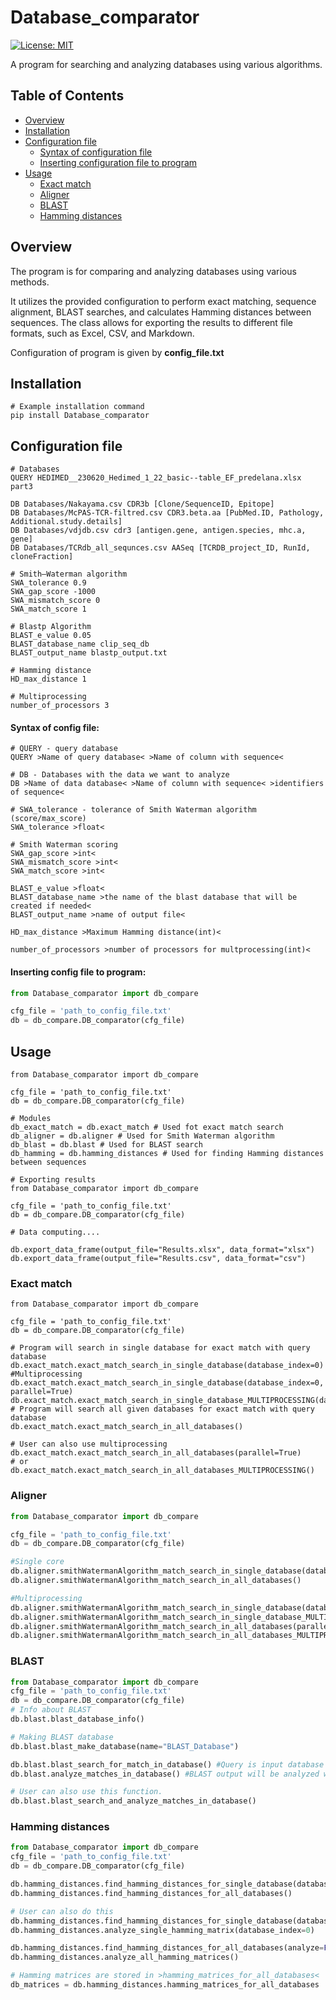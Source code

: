 # Database_comparator
[![License: MIT](https://img.shields.io/badge/License-MIT-yellow.svg)](https://opensource.org/licenses/MIT)

A program for searching and analyzing databases using various algorithms.

## Table of Contents
- [Overview](#overview)
- [Installation](#installation)
- [Configuration file](#Configuration-file)
  - [Syntax of configuration file](#Syntax-of-config-file)
  - [Inserting configuration file to program](#Inserting-config-file-to-program)
- [Usage](#Usage)
  - [Exact match](#Exact-match)
  - [Aligner](#Aligner)
  - [BLAST](#BLAST)
  - [Hamming distances](#Hamming-distances)

## Overview
The program is for comparing and analyzing databases using various methods.

It utilizes the provided configuration to perform exact matching, sequence alignment, 
BLAST searches, and calculates Hamming distances between sequences. The class allows for exporting the results to 
different file formats, such as Excel, CSV, and Markdown.

Configuration of program is given by **config_file.txt**

## Installation
```shell
# Example installation command
pip install Database_comparator
```

## Configuration file
```text
# Databases
QUERY HEDIMED__230620_Hedimed_1_22_basic--table_EF_predelana.xlsx part3

DB Databases/Nakayama.csv CDR3b [Clone/SequenceID, Epitope]
DB Databases/McPAS-TCR-filtred.csv CDR3.beta.aa [PubMed.ID, Pathology, Additional.study.details]
DB Databases/vdjdb.csv cdr3 [antigen.gene, antigen.species, mhc.a, gene]
DB Databases/TCRdb_all_sequnces.csv AASeq [TCRDB_project_ID, RunId, cloneFraction]

# Smith–Waterman algorithm
SWA_tolerance 0.9
SWA_gap_score -1000
SWA_mismatch_score 0
SWA_match_score 1

# Blastp Algorithm
BLAST_e_value 0.05
BLAST_database_name clip_seq_db
BLAST_output_name blastp_output.txt

# Hamming distance
HD_max_distance 1

# Multiprocessing
number_of_processors 3
```
#### Syntax of config file:
```
# QUERY - query database 
QUERY >Name of query database< >Name of column with sequence<

# DB - Databases with the data we want to analyze
DB >Name of data database< >Name of column with sequence< >identifiers of sequence<

# SWA_tolerance - tolerance of Smith Waterman algorithm (score/max_score)
SWA_tolerance >float<

# Smith Waterman scoring
SWA_gap_score >int<
SWA_mismatch_score >int<
SWA_match_score >int<

BLAST_e_value >float<
BLAST_database_name >the name of the blast database that will be created if needed<
BLAST_output_name >name of output file<

HD_max_distance >Maximum Hamming distance(int)<

number_of_processors >number of processors for multprocessing(int)<
```
#### Inserting config file to program:
```python
from Database_comparator import db_compare

cfg_file = 'path_to_config_file.txt'
db = db_compare.DB_comparator(cfg_file)
```
## Usage
```python3
from Database_comparator import db_compare

cfg_file = 'path_to_config_file.txt'
db = db_compare.DB_comparator(cfg_file)

# Modules
db_exact_match = db.exact_match # Used fot exact match search
db_aligner = db.aligner # Used for Smith Waterman algorithm
db_blast = db.blast # Used for BLAST search
db_hamming = db.hamming_distances # Used for finding Hamming distances between sequences
```

```python3
# Exporting results
from Database_comparator import db_compare

cfg_file = 'path_to_config_file.txt'
db = db_compare.DB_comparator(cfg_file)

# Data computing....

db.export_data_frame(output_file="Results.xlsx", data_format="xlsx")
db.export_data_frame(output_file="Results.csv", data_format="csv")

```
### Exact match
```python3
from Database_comparator import db_compare

cfg_file = 'path_to_config_file.txt'
db = db_compare.DB_comparator(cfg_file)

# Program will search in single database for exact match with query database
db.exact_match.exact_match_search_in_single_database(database_index=0)
#Multiprocessing
db.exact_match.exact_match_search_in_single_database(database_index=0, parallel=True)
db.exact_match.exact_match_search_in_single_database_MULTIPROCESSING(database_index=0)
# Program will search all given databases for exact match with query database
db.exact_match.exact_match_search_in_all_databases()

# User can also use multiprocessing
db.exact_match.exact_match_search_in_all_databases(parallel=True)
# or
db.exact_match.exact_match_search_in_all_databases_MULTIPROCESSING()

```
### Aligner
```python
from Database_comparator import db_compare

cfg_file = 'path_to_config_file.txt'
db = db_compare.DB_comparator(cfg_file)

#Single core
db.aligner.smithWatermanAlgorithm_match_search_in_single_database(database_index=0)
db.aligner.smithWatermanAlgorithm_match_search_in_all_databases()

#Multiprocessing
db.aligner.smithWatermanAlgorithm_match_search_in_single_database(database_index=0, parallel=True)
db.aligner.smithWatermanAlgorithm_match_search_in_single_database_MULTIPROCESSING()
db.aligner.smithWatermanAlgorithm_match_search_in_all_databases(parallel=True)
db.aligner.smithWatermanAlgorithm_match_search_in_all_databases_MULTIPROCESSING()
```
### BLAST
```python
from Database_comparator import db_compare
cfg_file = 'path_to_config_file.txt'
db = db_compare.DB_comparator(cfg_file)
# Info about BLAST
db.blast.blast_database_info()

# Making BLAST database
db.blast.blast_make_database(name="BLAST_Database")

db.blast.blast_search_for_match_in_database() #Query is input database
db.blast.analyze_matches_in_database() #BLAST output will be analyzed with aligner

# User can also use this function.
db.blast.blast_search_and_analyze_matches_in_database()
```
### Hamming distances
```python
from Database_comparator import db_compare
cfg_file = 'path_to_config_file.txt'
db = db_compare.DB_comparator(cfg_file)

db.hamming_distances.find_hamming_distances_for_single_database(database_index=0)
db.hamming_distances.find_hamming_distances_for_all_databases()

# User can also do this
db.hamming_distances.find_hamming_distances_for_single_database(database_index=0, analyze=False)
db.hamming_distances.analyze_single_hamming_matrix(database_index=0)

db.hamming_distances.find_hamming_distances_for_all_databases(analyze=False)
db.hamming_distances.analyze_all_hamming_matrices()

# Hamming matrices are stored in >hamming_matrices_for_all_databases<
db_matrices = db.hamming_distances.hamming_matrices_for_all_databases
```

